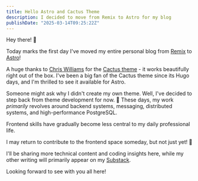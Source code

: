 ```yaml
---
title: Hello Astro and Cactus Theme
description: I decided to move from Remix to Astro for my blog
publishDate: "2025-03-14T09:25:22Z"
---
```


Hey there! 👋

Today marks the first day I've moved my entire personal blog from [Remix](https://remix.run/) to [Astro](https://astro.build/)!

A huge thanks to [Chris Williams](https://github.com/chrismwilliams) for the [Cactus theme](https://github.com/chrismwilliams) - it works beautifully right out of the box.
I've been a big fan of the Cactus theme since its Hugo days, and I'm thrilled to see it available for Astro.

Someone might ask why I didn't create my own theme. Well, I've decided to step back from theme development for now. 🫠
These days, my work _primarily_ revolves around backend systems, messaging, distributed systems, and high-performance PostgreSQL.

Frontend skills have gradually become less central to my daily professional life.

I may return to contribute to the frontend space someday, but not just yet! 🙂

I'll be sharing more technical content and coding insights here, while my other writing will primarily appear on my [Substack](https://heyfirst.substack.com/).

Looking forward to see with you all here!
